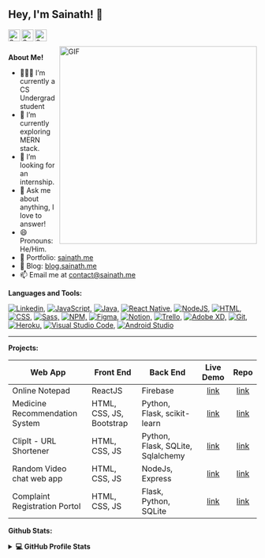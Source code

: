 <h2 title="Sainath Poojary"> Hey, I'm Sainath! 👋</h2>

<a href="https://www.linkedin.com/in/sainathpoojary/">
  <img align="left" alt="Sainath's LinkedIn" width="24px" src="https://img.icons8.com/color/96/null/linkedin--v1.png" />
</a>
<a href="https://www.instagram.com/sainathpoojaryy/">
  <img align="left" alt="Sainath's Instagram" width="24px" src="https://img.icons8.com/color/96/null/instagram-new--v1.png" />
</a>
<a href="https://twitter.com/sainathpoojary">
  <img align="left" alt="Sainath's Twitter" width="24px" src="https://img.icons8.com/color/96/null/twitter--v1.png" />
</a>

<br />
<br />

  <img align="right" alt="GIF" width=400 src="https://i.pinimg.com/originals/8b/35/fe/8b35fef55fba1a201c9c7a11d3ec3d64.gif" />

**About Me!**

- 👨🏽‍💻 I’m currently a CS Undergrad student
- 🌱 I’m currently exploring MERN stack.
- 🤔 I’m looking for an internship.
- 💬 Ask me about anything, I love to answer!
- 😄 Pronouns: He/Him.
- 🎯 Portfolio: [sainath.me](https://www.sainath.me/)
- 📝 Blog: [blog.sainath.me](https://blog.sainath.me/)
- 📫 Email me at [contact@sainath.me](mailto:contact@sainath.me)

**Languages and Tools:**

[![Linkedin,](https://img.icons8.com/color/30/null/python--v1.png)]()
[![JavaScript,](https://img.icons8.com/color/30/null/javascript--v1.png)]()
[![Java,](https://img.icons8.com/color/30/null/java-coffee-cup-logo--v1.png)]()
[![React Native,](https://img.icons8.com/color/30/null/react-native.png)]()
[![NodeJS,](https://img.icons8.com/fluency/30/null/node-js.png)]()
[![HTML,](https://img.icons8.com/color/30/null/html-5--v1.png)]()
[![CSS,](https://img.icons8.com/color/30/null/css3.png)]()
[![Sass,](https://img.icons8.com/color/30/null/sass--v1.png)]()
[![NPM,](https://img.icons8.com/color/30/null/npm.png)]()
[![Figma,](https://img.icons8.com/color/30/null/figma.png)]()
[![Notion,](https://img.icons8.com/color/30/null/notion.png)]()
[![Trello,](https://img.icons8.com/color/30/null/trello.png)]()
[![Adobe XD,](https://img.icons8.com/color/30/null/adobe-xd.png)]()
[![Git,](https://img.icons8.com/color/30/null/git.png)]()
[![Heroku,](https://img.icons8.com/color/30/null/heroku.png)]()
[![Visual Studio Code,](https://img.icons8.com/color/30/null/visual-studio-code-2019.png)]()
[![Android Studio](https://img.icons8.com/color/30/null/android-studio--v2.png)]()

---

**Projects:**

| Web App                        | Front End                | Back End                          |                      Live Demo                      |                               Repo                                |
| ------------------------------ | ------------------------ | --------------------------------- | :-------------------------------------------------: | :---------------------------------------------------------------: |
| Online Notepad                 | ReactJS                  | Firebase                          |      [link](https://onlinenotepad.vercel.app/)      |     [link](https://github.com/sainathpoojary/online-notepad)      |
| Medicine Recommendation System | HTML, CSS, JS, Bootstrap | Python, Flask, scikit-learn       |      [link](https://medicine.up.railway.app/)       | [link](https://github.com/sainathPoojary/medicinerecommendation)  |
| ClipIt - URL Shortener         | HTML, CSS, JS            | Python, Flask, SQLite, Sqlalchemy |      [link](https://clipitlinks.herokuapp.com)      |      [link](https://github.com/SainathPoojary/urlShortener)      |
| Random Video chat web app      | HTML, CSS, JS            | NodeJs, Express                   |      [link](https://sociallege.herokuapp.com/)      |       [link](https://github.com/SainathPoojary/Sociallege)        |
| Complaint Registration Portol  | HTML, CSS, JS            | Flask, Python, SQLite             | [link](https://complaintregistration.herokuapp.com) | [link](https://github.com/SainathPoojary/OnlineComplaintWebsites) |

**Github Stats:**

<details> 
  <summary><b>💻 GitHub Profile Stats</b></summary>
  <br/>
  <p align="center">
    <a href="https://github.com/anuraghazra/github-readme-stats"><img alt="Sainath's Github Stats" src="https://github-readme-stats.vercel.app/api?username=sainathpoojary&show_icons=true&count_private=true&theme=tokyonight" height="192px"/></a>
<br/>
  &nbsp;
	  <img src="https://github-readme-stats.vercel.app/api/top-langs?username=sainathpoojary&show_icons=true&locale=en&layout=compact&theme=tokyonight" alt="sainathpoojary" height="192px"/>
  <br/>
  </p>
</details>


